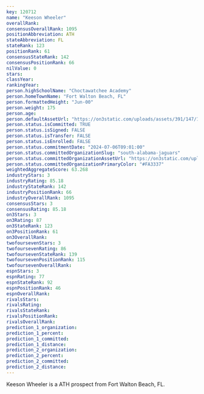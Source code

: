 ```yaml
---
key: 120712
name: "Keeson Wheeler"
overallRank: 
consensusOverallRank: 1095
positionAbbreviation: ATH
stateAbbreviation: FL
stateRank: 123
positionRank: 61
consensusStateRank: 142
consensusPositionRank: 66
nilValue: 0
stars: 
classYear: 
rankingYear: 
person.highSchoolName: "Choctawatchee Academy"
person.homeTownName: "Fort Walton Beach, FL"
person.formattedHeight: "Jun-00"
person.weight: 175
person.age: 
person.defaultAssetUrl: "https://on3static.com/uploads/assets/391/147/147391.png"
person.status.isCommitted: TRUE
person.status.isSigned: FALSE
person.status.isTransfer: FALSE
person.status.isEnrolled: FALSE
person.status.commitmentDate: "2024-07-06T09:01:00"
person.status.committedOrganizationSlug: "south-alabama-jaguars"
person.status.committedOrganizationAssetUrl: "https://on3static.com/uploads/assets/232/150/150232.svg"
person.status.committedOrganizationPrimaryColor: "#FA3337"
weightedAggregateScore: 63.268
industryStars: 3
industryRating: 85.18
industryStateRank: 142
industryPositionRank: 66
industryOverallRank: 1095
consensusStars: 3
consensusRating: 85.18
on3Stars: 3
on3Rating: 87
on3StateRank: 123
on3PositionRank: 61
on3OverallRank: 
twofoursevenStars: 3
twofoursevenRating: 86
twofoursevenStateRank: 139
twofoursevenPositionRank: 115
twofoursevenOverallRank: 
espnStars: 3
espnRating: 77
espnStateRank: 92
espnPositionRank: 46
espnOverallRank: 
rivalsStars: 
rivalsRating: 
rivalsStateRank: 
rivalsPositionRank: 
rivalsOverallRank: 
prediction_1_organization: 
prediction_1_percent: 
prediction_1_committed: 
prediction_1_distance: 
prediction_2_organization: 
prediction_2_percent: 
prediction_2_committed: 
prediction_2_distance: 
---
```

Keeson Wheeler is a ATH prospect from Fort Walton Beach, FL.